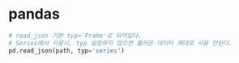 # pandas

```python
# read_json 기본 typ='Frame'로 되어있다.
# Series에서 사용시, typ 설정하지 않으면 불러온 데이터 제대로 사용 안된다.
pd.read_json(path, typ='series')
```